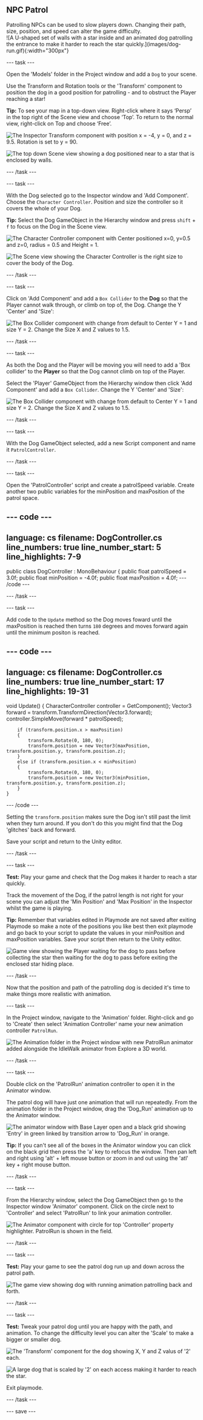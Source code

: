 ## NPC Patrol

<div style="display: flex; flex-wrap: wrap">
<div style="flex-basis: 200px; flex-grow: 1; margin-right: 15px;">
Patrolling NPCs can be used to slow players down. Changing their path, size, position, and speed can alter the game difficulty. 
</div>
<div>
![A U-shaped set of walls with a star inside and an animated dog patrolling the entrance to make it harder to reach the star quickly.](images/dog-run.gif){:width="300px"}
</div>
</div>

--- task ---

Open the 'Models' folder in the Project window and add a `Dog` to your scene. 

Use the Transform and Rotation tools or the 'Transform' component to position the dog in a good position for patrolling - and to obstruct the Player reaching a star! 

**Tip:** To see your map in a top-down view. Right-click where it says ‘Persp’ in the top right of the Scene view and choose ‘Top’. To return to the normal view, right-click on Top and choose ‘Free’.

![The Inspector Transform component with position x = -4, y = 0, and z = 9.5. Rotation is set to y = 90.](images/transform-dog.png)

![The top down Scene view showing a dog positioned near to a star that is enclosed by walls.](images/position-dog.png)

--- /task ---

--- task ---

With the Dog selected go to the Inspector window and 'Add Component'. Choose the `Character Controller`. Position and size the controller so it covers the whole of your Dog.

**Tip:** Select the Dog GameObject in the Hierarchy window and press `shift` + `f` to focus on the Dog in the Scene view. 

![The Character Controller component with Center positioned x=0, y=0.5 and z=0, radius = 0.5 and Height = 1.](images/char-coll-dog.png)

![The Scene view showing the Character Controller is the right size to cover the body of the Dog.](images/scene-coll-dog.png)

--- /task ---

--- task ---

Click on 'Add Component' and add a `Box Collider` to the **Dog** so that the Player cannot walk through, or climb on top of, the Dog. Change the Y 'Center' and 'Size':

![The Box Collider component with change from default to Center Y = 1 and size Y = 2. Change the Size X and Z values to 1.5.](images/box-collider.png)

--- /task ---

--- task ---

As both the Dog and the Player will be moving you will need to add a 'Box collider' to the **Player** so that the Dog cannot climb on top of the Player.

Select the 'Player' GameObject from the Hierarchy window then click 'Add Component' and add a `Box Collider`.  Change the Y 'Center' and 'Size':

![The Box Collider component with change from default to Center Y = 1 and size Y = 2. Change the Size X and Z values to 1.5.](images/box-collider.png)

--- /task ---

--- task ---

With the Dog GameObject selected, add a new Script component and name it `PatrolController`.

--- /task ---

--- task ---

Open the 'PatrolController' script and create a patrolSpeed variable. Create another two public variables for the minPosition and maxPosition of the patrol space.

--- code ---
---
language: cs
filename: DogController.cs
line_numbers: true
line_number_start: 5
line_highlights: 7-9
---
public class DogController : MonoBehaviour
{
    public float patrolSpeed = 3.0f;
    public float minPosition = -4.0f;
    public float maxPosition = 4.0f;
--- /code ---

--- /task ---

--- task ---

Add code to the `Update` method so the Dog moves foward until the maxPosition is reached then turns `180` degrees and moves forward again until the minimum positon is reached. 

--- code ---
---
language: cs
filename: DogController.cs
line_numbers: true
line_number_start: 17
line_highlights: 19-31
---
void Update()
    {
        CharacterController controller = GetComponent<CharacterController>();
        Vector3 forward = transform.TransformDirection(Vector3.forward);
        controller.SimpleMove(forward * patrolSpeed);

        if (transform.position.x > maxPosition)
        {
            transform.Rotate(0, 180, 0);
            transform.position = new Vector3(maxPosition, transform.position.y, transform.position.z);
        }
        else if (transform.position.x < minPosition)
        {
            transform.Rotate(0, 180, 0);
            transform.position = new Vector3(minPosition, transform.position.y, transform.position.z);
        }
    }
--- /code ---

Setting the `transform.position` makes sure the Dog isn't still past the limit when they turn around. If you don't do this you might find that the Dog 'glitches' back and forward. 

Save your script and return to the Unity editor.

--- /task ---

--- task ---

**Test:** Play your game and check that the Dog makes it harder to reach a star quickly. 

Track the movement of the Dog, if the patrol length is not right for your scene you can adjust the 'Min Position' and 'Max Position' in the Inspector whilst the game is playing. 

**Tip:** Remember that variables edited in Playmode are not saved after exiting Playmode so make a note of the positions you like best then exit playmode and go back to your script to update the values in your minPosition and maxPosition variables. Save your script then return to the Unity editor. 

![Game view showing the Player waiting for the dog to pass before collecting the star then waiting for the dog to pass before exiting the enclosed star hiding place.](images/dog-patrol-game.gif)

--- /task ---

Now that the position and path of the patrolling dog is decided it's time to make things more realistic with animation.

--- task ---

In the Project window, navigate to the 'Animation' folder. Right-click and go to 'Create' then select 'Animation Controller' name your new animation controller `PatrolRun`.

![The Animation folder in the Project window with new PatrolRun animator added alongside the IdleWalk animator from Explore a 3D world.](images/patrol-animator.png)

--- /task ---

--- task ---

Double click on the 'PatrolRun' animation controller to open it in the Animator window. 

The patrol dog will have just one animation that will run repeatedly. From the animation folder in the Project window, drag the 'Dog_Run' animation up to the Animator window. 

![The animator window with Base Layer open and a black grid showing 'Entry' in green linked by transition arrow to 'Dog_Run' in orange.](images/dog-run-animator.png)

**Tip:** If you can't see all of the boxes in the Animator window you can click on the black grid then press the 'a' key to refocus the window. Then pan left and right using 'alt' + left mouse button or zoom in and out using the 'atl' key + right mouse button. 

--- /task ---

--- task ---

From the Hierarchy window, select the Dog GameObject then go to the Inspector window 'Animator' component. Click on the circle next to 'Controller' and select 'PatrolRun' to link your animation controller.

![The Animator component with circle for top 'Controller' property highlighter. PatrolRun is shown in the field.](images/dog-animator-component.png)


--- /task ---

--- task ---

**Test:** Play your game to see the patrol dog run up and down across the patrol path.

![The game view showing dog with running animation patrolling back and forth.](images/dog-run.gif)

--- /task ---

--- task ---

**Test:** Tweak your patrol dog until you are happy with the path, and animation. To change the difficulty level you can alter the 'Scale' to make a bigger or smaller dog.

![The 'Transform' component for the dog showing X, Y and Z valus of '2' each.](images/scale-dog.png)

![A large dog that is scaled by '2' on each access making it harder to reach the star.](images/huge-dog.png)

Exit playmode. 

--- /task ---

--- save ---